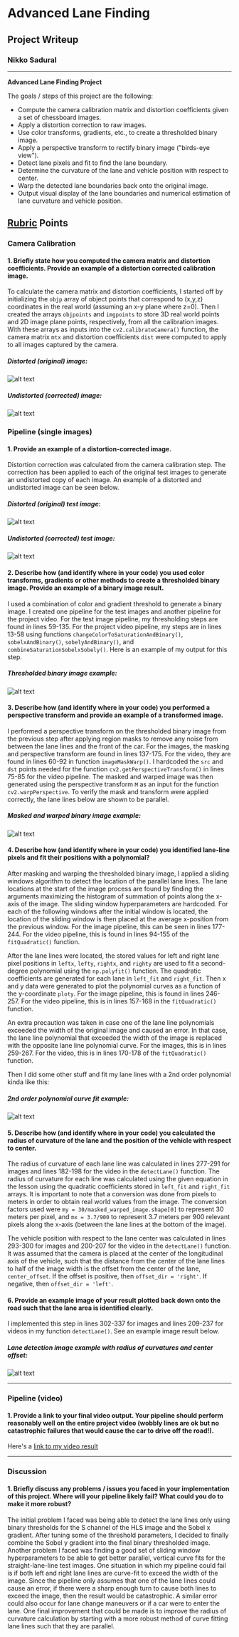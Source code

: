 # **Advanced Lane Finding**

## Project Writeup

### Nikko Sadural

---

**Advanced Lane Finding Project**

The goals / steps of this project are the following:

* Compute the camera calibration matrix and distortion coefficients given a set of chessboard images.
* Apply a distortion correction to raw images.
* Use color transforms, gradients, etc., to create a thresholded binary image.
* Apply a perspective transform to rectify binary image ("birds-eye view").
* Detect lane pixels and fit to find the lane boundary.
* Determine the curvature of the lane and vehicle position with respect to center.
* Warp the detected lane boundaries back onto the original image.
* Output visual display of the lane boundaries and numerical estimation of lane curvature and vehicle position.

[//]: # (Image References)

[image1]: ./camera_cal/calibration2.jpg
[image2]: ./_calibration2_undistorted.jpg
[image3]: ./test_images/straight_lines2.jpg
[image4]: ./output_images/_undist_3.jpg
[image5]: ./output_images/_combined_binary255_3.jpg
[image6]: ./output_images/_warp_binary255_3.jpg
[image7]: ./output_images/_polyfit_7.jpg
[image8]: ./output_images/_final_image_7.jpg
[video1]: ./output_images/project_video_output.mp4

## [Rubric](https://review.udacity.com/#!/rubrics/571/view) Points

### Camera Calibration

#### 1. Briefly state how you computed the camera matrix and distortion coefficients. Provide an example of a distortion corrected calibration image.

To calculate the camera matrix and distortion coefficients, I started off by initializing the `objp` array of object points that correspond to (x,y,z) coordinates in the real world (assuming an x-y plane where z=0). Then I created the arrays `objpoints` and `imgpoints` to store 3D real world points and 2D image plane points, respectively, from all the calibration images. With these arrays as inputs into the `cv2.calibrateCamera()` function, the camera matrix `mtx` and distortion coefficients `dist` were computed to apply to all images captured by the camera.

##### Distorted (original) image:
![alt text][image1]

##### Undistorted (corrected) image:
![alt text][image2]

### Pipeline (single images)

#### 1. Provide an example of a distortion-corrected image.

Distortion correction was calculated from the camera calibration step. The correction has been applied to each of the original test images to generate an undistorted copy of each image. An example of a distorted and undistorted image can be seen below.

##### Distorted (original) test image:
![alt text][image3]

##### Undistorted (corrected) test image:
![alt text][image4]

#### 2. Describe how (and identify where in your code) you used color transforms, gradients or other methods to create a thresholded binary image.  Provide an example of a binary image result.

I used a combination of color and gradient threshold to generate a binary image. I created one pipeline for the test images and another pipeline for the project video. For the test image pipeline, my thresholding steps are found in lines 59-135. For the project video pipeline, my steps are in lines 13-58 using functions `changeColorToSaturationAndBinary()`, `sobelxAndBinary()`, `sobelyAndBinary()`, and `combineSaturationSobelxSobely()`. Here is an example of my output for this step.

##### Thresholded binary image example:
![alt text][image5]

#### 3. Describe how (and identify where in your code) you performed a perspective transform and provide an example of a transformed image.

I performed a perspective transform on the thresholded binary image from the previous step after applying region masks to remove any noise from between the lane lines and the front of the car. For the images, the masking and perspective transform are found in lines 137-175. For the video, they are found in lines 60-92 in function `imageMaskWarp()`. I hardcoded the `src` and `dst` points needed for the function `cv2.getPerspectiveTransform()` in lines 75-85 for the video pipeline. The masked and warped image was then generated using the perspective transform `M` as an input for the function `cv2.warpPerspective`. To verify the mask and transform were applied correctly, the lane lines below are shown to be parallel.

##### Masked and warped binary image example:
![alt text][image6]

#### 4. Describe how (and identify where in your code) you identified lane-line pixels and fit their positions with a polynomial?

After masking and warping the thresholded binary image, I applied a sliding windows algorithm to detect the location of the parallel lane lines. The lane locations at the start of the image process are found by finding the arguments maximizing the histogram of summation of points along the x-axis of the image. The sliding window hyperparameters are hardcoded. For each of the following windows after the initial window is located, the location of the sliding window is then placed at the average x-position from the previous window. For the image pipeline, this can be seen in lines 177-244. For the video pipeline, this is found in lines 94-155 of the `fitQuadratic()` function.

After the lane lines were located, the stored values for left and right lane pixel positions in `leftx`, `lefty`, `rightx`, and `righty` are used to fit a second-degree polynomial using the `np.polyfit()` function. The quadratic coefficients are generated for each lane in `left_fit` and `right_fit`. Then x and y data were generated to plot the polynomial curves as a function of the y-coordinate `ploty`. For the image pipeline, this is found in lines 246-257. For the video pipeline, this is in lines 157-168 in the `fitQuadratic()` function.

An extra precaution was taken in case one of the lane line polynomials exceeded the width of the original image and caused an error. In that case, the lane line polynomial that exceeded the width of the image is replaced with the opposite lane line polynomial curve. For the images, this is in lines 259-267. For the video, this is in lines 170-178 of the `fitQuadratic()` function.

Then I did some other stuff and fit my lane lines with a 2nd order polynomial kinda like this:

##### 2nd order polynomial curve fit example:
![alt text][image7]

#### 5. Describe how (and identify where in your code) you calculated the radius of curvature of the lane and the position of the vehicle with respect to center.

The radius of curvature of each lane line was calculated in lines 277-291 for images and lines 182-198 for the video in the `detectLane()` function. The radius of curvature for each line was calculated using the given equation in the lesson using the quadratic coefficients stored in `left_fit` and `right_fit` arrays. It is important to note that a conversion was done from pixels to meters in order to obtain real world values from the image. The conversion factors used were `my = 30/masked_warped_image.shape[0]` to represent 30 meters per pixel, and `mx = 3.7/900` to represent 3.7 meters per 900 relevant pixels along the x-axis (between the lane lines at the bottom of the image).

The vehicle position with respect to the lane center was calculated in lines 293-300 for images and 200-207 for the video in the `detectLane()` function. It was assumed that the camera is placed at the center of the longitudinal axis of the vehicle, such that the distance from the center of the lane lines to half of the image width is the offset from the center of the lane, `center_offset`. If the offset is positive, then `offset_dir = 'right'`. If negative, then `offset_dir = 'left'`.

#### 6. Provide an example image of your result plotted back down onto the road such that the lane area is identified clearly.

I implemented this step in lines 302-337 for images and lines 209-237 for videos in my function `detectLane()`. See an example image result below.

##### Lane detection image example with radius of curvatures and center offset:
![alt text][image8]

---

### Pipeline (video)

#### 1. Provide a link to your final video output.  Your pipeline should perform reasonably well on the entire project video (wobbly lines are ok but no catastrophic failures that would cause the car to drive off the road!).

Here's a [link to my video result](../CarND-Advanced-Lane-Lines/output_images/project_video_output.mp4)

---

### Discussion

#### 1. Briefly discuss any problems / issues you faced in your implementation of this project.  Where will your pipeline likely fail?  What could you do to make it more robust?

The initial problem I faced was being able to detect the lane lines only using binary thresholds for the S channel of the HLS image and the Sobel x gradient. After tuning some of the threshold parameters, I decided to finally combine the Sobel y gradient into the final binary thresholded image. Another problem I faced was finding a good set of sliding window hyperparameters to be able to get better parallel, vertical curve fits for the straight-lane-line test images. One situation in which my pipeline could fail is if both left and right lane lines are curve-fit to exceed the width of the image. Since the pipeline only assumes that one of the lane lines could cause an error, if there were a sharp enough turn to cause both lines to exceed the image, then the result would be catastrophic. A similar error could also occur for lane change maneuvers or if a car were to enter the lane. One final improvement that could be made is to improve the radius of curvature calculation by starting with a more robust method of curve fitting lane lines such that they are parallel.
